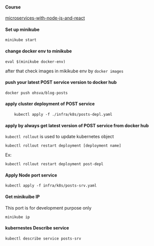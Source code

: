 #### Course
[microservices-with-node-js-and-react](https://www.udemy.com/course/microservices-with-node-js-and-react)

#### Set up minikube

```
minikube start

```

#### change docker env to minikube 

```
eval $(minikube docker-env)
```

after that check images in mikikube env by `docker images`

#### push your latest POST service version to docker hub

```
docker push ohsva/blog-posts
```


#### apply cluster deployment of POST service 

```
    kubectl apply -f ./infra/k8s/posts-depl.yaml

```

#### apply by always get latest version of POST service from docker hub 

`kubectl rollout` is used to update kubernetes object


```
kubectl rollout restart deployment [deployment name]

```

Ex:

```
kubectl rollout restart deployment post-depl
```

#### Apply Node port service

```
kubectl apply -f infra/k8s/posts-srv.yaml
```

#### Get minikuibe IP

This port is for development purpose only
```
minikube ip
```

#### kubernestes Describe service 

```
kubectl describe service posts-srv
```